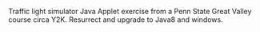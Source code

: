 Traffic light simulator Java Applet exercise from a Penn State Great Valley course circa Y2K. Resurrect and upgrade to Java8 and windows.
